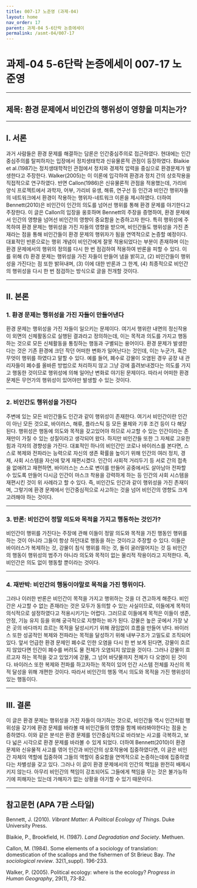 ```yaml
---
title: 007-17 노준영 (과제-04)
layout: home
nav_order: 17
parent: 과제-04 5-6단락 논증에세이
permalink: /asmt-04/007-17
---
```


# 과제-04 5-6단락 논증에세이 007-17 노준영 

---

## 제목: 환경 문제에서 비인간의 행위성이 영향을 미치는가?

---

## I. 서론
과거 사람들은 환경 문제를 해결하는 담론은 인간중심주의로 접근하였다. 현대에는 인간중심주의를 탈피하자는 입장에서 정치생태학과 신유물론적 관점이 등장하였다. Blaikie et al.(1987)는 정치생태학적인 관점에서 정치와 경제적 압력을 중심으로 환경문제가 발생한다고 주장한다. Walker(2005)는 이 이론에 입각하여 환경과 정치 간의 상호작용을 직접적으로 연구하였다. 반면 Callon(1986)은 신유물론적 관점을 적용했는데, 가리비 양식 프로젝트에서 과학자, 어부, 가리비 유생, 해류, 연구선 등 인간과 비인간 행위자들의 네트워크에서 환경이 작용하는 행위자-네트워크 이론을 제시하였다. 더하여 Bennett(2010)은 비인간이 인간의 의도를 넘어선 행위를 통해 환경 문제를 야기한다고 주장한다. 이 글은 Callon의 입장을 옹호하며 Bennett의 주장을 증명하여, 환경 문제에서 인간의 영향을 넘어선 비인간의 영향이 중요함을 논증하고자 한다. 특히 행위성에 주목하여 환경 문제는 행위성을 가진 자들의 영향을 받으며, 비인간들도 행위성을 가진 존재라는 점을 통해 비인간들이 환경 문제의 행위자가 됨을 연역적으로 논증할 예정이다. 대표적인 반론으로는 행위 개념이 비인간에게 잘못 적용되었다는 부분이 존재하며 이는 환경 문제에서의 행위의 정의를 다시 한 번 점검하여 적용하여 반론을 피할 수 있다. 이를 위해 (1) 환경 문제는 행위성을 가진 자들이 만들어 냄을 밝히고, (2) 비인간들이 행위성을 가진다는 점 또한 밝혀내며, (3) 이에 대한 반론과 그 한계, (4) 최종적으로 비인간의 행위성을 다시 한 번 점검하는 방식으로 글을 전개할 것이다.


---

## II. 본론

### 1. 환경 문제는 행위성을 가진 자들이 만들어낸다

환경 문제는 행위성을 가진 자들이 일으키는 문제이다. 여기서 행위란 내면의 정신작용이 외면의 신체활동으로 실행된 결과라고 정의하는데, 이는 목적과 의도를 가지고 행동하는 것으로 모든 신체활동을 통칭하는 행동과 구별되는 용어이다. 환경 문제가 발생한다는 것은 기존 환경에 크던 작던 어떠한 변화가 일어난다는 것인데, 이는 누군가, 혹은 무엇이 행위를 하였다고 말할 수 있다. 예를 들어, 폐수로 강물이 오염된 경우 공장 내 관리자들이 폐수를 올바른 방법으로 처리하지 않고 그냥 강에 흘려보내겠다는 의도를 가지고 행동한 것이므로 행위성에 의해 일어난 변화로 야기된 문제이다. 따라서 어떠한 환경 문제든 무언가의 행위성이 있어야만 발생할 수 있는 것이다.

---

### 2. 비인간도 행위성을 가진다

주변에 있는 모든 비인간들도 인간과 같이 행위성이 존재한다. 여기서 비인간이란 인간이 아닌 모든 것으로, 바이러스, 해류, 플라스틱 등 모든 물체와 기후 조건 등이 다 해당된다. 행위성은 행동에 의도와 목적을 갖고있어야 하므로 사고할 수 있는 인간이라는 존재만이 가질 수 있는 성질이라고 생각되어 왔다. 하지만 비인간들 또한 그 자체로 고유한 힘과 각자의 경향성을 가진다. 대표적인 하나의 비인간인 코로나 바이러스를 본다면, 스스로 복제와 전파라는 능력으로 자신의 생존 확률을 높이기 위해 인간의 여러 정치, 경제, 사회 시스템을 자신에 맞게 재편시켰다. 인간이 사회적 거리두기 등 서로 간의 접촉을 없애려고 재편하면, 바이러스는 스스로 변이를 만들어 공중에서도 살아남아 전파할 수 있도록 만들어 다시금 인간이 마스크 착용을 강력하게 하는 등 인간의 사회 시스템을 재편시킨 것이 위 사례라고 할 수 있다. 즉, 비인간도 인간과 같이 행위성을 가진 존재이며, 그렇기에 환경 문제에서 인간중심적으로 사고하는 것을 넘어 비인간의 영향도 크게 고려해야 하는 것이다.

---

### 3. 반론: 비인간이 정말 의도와 목적을 가지고 행동하는 것인가?

비인간이 행위를 가진다는 주장에 관해 이들이 정말 의도와 목적을 가진 행동인 행위를 하는 것이 아니라 그들이 항상 하던대로 행동을 하는 것이라고 주장할 수 있다. 이들은 바이러스가 복제하는 것, 강물이 침식 행위를 하는 것, 돌이 굴러떨어지는 것 등 비인간의 행동이 행위성의 범주가 아니라 의도와 목적이 없는 물리적 작용이라고 지적한다. 즉, 비인간은 의도 없이 행동할 뿐이라는 것이다.

---

### 4. 재반박: 비인간의 행동이야말로 목적을 가진 행위이다.

그러나 이러한 반론은 비인간이 목적을 가지고 행위하는 것을 더 견고하게 해준다. 비인간은 사고할 수 없는 존재라는 것은 모두가 동의할 수 있는 사실이므로, 이들에게 목적이 의식적으로 설정하였다고 적용시키기는 어렵다. 그러므로 이들에게 목적은 이들이 생존, 안정, 기능 유지 등을 위해 궁극적으로 지향하는 바가 된다. 강물은 높은 곳에서 가장 낮은 곳의 바다까지 흐르는 목적을 달성시키기 위해 끊임없이 흐름을 만들어 낸다. 바이러스 또한 성공적인 복제와 전파라는 목적을 달성하기 위해 내부구조가 고밀도로 조직되어 있다. 앞서 언급한 환경 문제인 폐수로 인한 오염을 다시 한 번 보게 된다면, 강물이 흐르지 않았다면 인간이 폐수를 버려도 물 전체가 오염되지 않았을 것이다. 그러나 강물이 흐르고자 하는 목적을 갖고 있었기에 강물, 그 넘어 바닷물까지 전체가 다 오염이 된 것이다. 바이러스 또한 복제와 전파를 하고자하는 목적이 있어 인간 시스템 전체를 자신의 목적 달성을 위해 개편한 것이다. 따라서 비인간의 행동 역시 의도와 목적을 가진 행위성이 있는 행동이다.

---

## III. 결론 

이 글은 환경 문제는 행위성을 가진 자들이 야기하는 것으로, 비인간들 역시 인간처럼 행위성을 갖기에 환경 문제를 바라볼 때 비인간들의 영향을 함께 바라봐야한다는 점을 논증하였다. 이와 같은 분석은 환경 문제를 인간중심적으로 바라보는 사고를 극복하고, 보다 넓은 시각으로 환경 문제를 바라볼 수 있게 되었다. 더하여 Bennett(2010)이 환경 문제와 신유물적 사고를 엮어 인간과 비인간의 상호작용에 집중하였다면, 이 글은 비인간 자체의 역할에 집중하여 그들의 역할이 중요함을 연역적으로 논증하는데에 집중하였다는 차별성을 갖고 있다. 그러나 이 글이 환경 문제에서의 인간의 책임을 완전히 배제시키지 않는다. 아무리 비인간의 책임이 강조되어도 그들에게 책임을 무는 것은 불가능하기에 피해자는 있는데 가해자가 없는 상황을 야기할 수 있기 때문이다.


---

## 참고문헌 (APA 7판 스타일)

Bennett, J. (2010). *Vibrant Matter: A Political Ecology of Things*. Duke University Press.

Blaikie, P., Brookfield, H. (1987). *Land Degradation and Society*.  Methuen.

Callon, M. (1984). Some elements of a sociology of translation: domestication of the scallops and the fishermen of St Brieuc Bay. *The sociological review*. 32(1_suppl). 196-233.

Walker, P. (2005). Political ecology: where is the ecology? *Progress in Human Geography*, 29(1), 73-82.